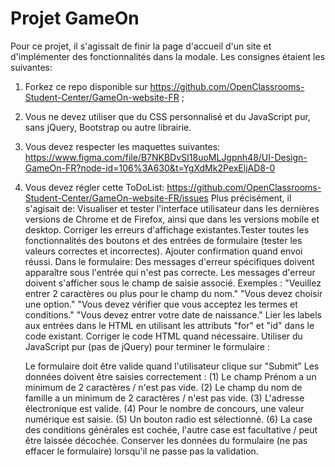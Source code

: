 # Projet GameOn
Pour ce projet, il s'agissait de finir la page d'accueil d'un site et d'implémenter des fonctionnalités dans la modale.
Les consignes étaient les suivantes:
1. Forkez ce repo disponible sur https://github.com/OpenClassrooms-Student-Center/GameOn-website-FR ;
2. Vous ne devez utiliser que du CSS personnalisé et du JavaScript pur, sans jQuery, Bootstrap ou autre librairie.
3. Vous devez respecter les maquettes suivantes: https://www.figma.com/file/B7NKBDvSI18uoMLJgpnh48/UI-Design-GameOn-FR?node-id=106%3A630&t=YgXdMk2PexEljAD8-0
4. Vous devez régler cette ToDoList: https://github.com/OpenClassrooms-Student-Center/GameOn-website-FR/issues 
Plus précisément, il s'agisait de: 
Visualiser et tester l'interface utilisateur dans les dernières versions de Chrome et de Firefox, ainsi que dans les versions mobile et desktop. 
Corriger les erreurs d'affichage existantes.Tester toutes les fonctionnalités des boutons et des entrées de formulaire (tester les valeurs correctes et incorrectes). Ajouter confirmation quand envoi réussi. 
Dans le formulaire: Des messages d'erreur spécifiques doivent apparaître sous l'entrée qui n'est pas correcte. Les messages d'erreur doivent s'afficher sous le champ de saisie associé. Exemples :           "Veuillez entrer 2 caractères ou plus pour le champ du nom."
    "Vous devez choisir une option."
    "Vous devez vérifier que vous acceptez les termes et conditions."
    "Vous devez entrer votre date de naissance."
    Lier les labels aux entrées dans le HTML en utilisant les attributs "for" et "id" dans le code existant. Corriger le code HTML quand nécessaire.
    Utiliser du JavaScript pur (pas de jQuery) pour terminer le formulaire :

    Le formulaire doit être valide quand l'utilisateur clique sur "Submit"
    Les données doivent être saisies correctement :
    (1) Le champ Prénom a un minimum de 2 caractères / n'est pas vide.
    (2) Le champ du nom de famille a un minimum de 2 caractères / n'est pas vide.
    (3) L'adresse électronique est valide.
    (4) Pour le nombre de concours, une valeur numérique est saisie.
    (5) Un bouton radio est sélectionné.
    (6) La case des conditions générales est cochée, l'autre case est facultative / peut être laissée décochée.
    Conserver les données du formulaire (ne pas effacer le formulaire) lorsqu'il ne passe pas la validation.



